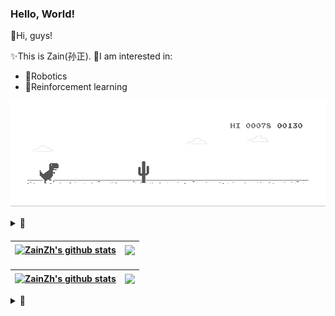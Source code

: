 ### Hello, World!
👋Hi, guys! 

✨This is Zain(孙正).
🤔I am interested in:
- 🤖️Robotics 
- 🧠Reinforcement learning


![Dino](https://raw.githubusercontent.com/praveenscience/praveenscience/master/dino.gif)

<details>
<summary>🌱</summary>
<pre><code>

<!--START_SECTION:waka-->
**I'm an Early 🐤** 

```text
🌞 Morning    45 commits     ██░░░░░░░░░░░░░░░░░░░░░░░   9.49% 
🌆 Daytime    254 commits    █████████████░░░░░░░░░░░░   53.59% 
🌃 Evening    166 commits    ████████░░░░░░░░░░░░░░░░░   35.02% 
🌙 Night      9 commits      ░░░░░░░░░░░░░░░░░░░░░░░░░   1.9%

```
📅 **I'm Most Productive on Thursday** 

```text
Monday       76 commits     ████░░░░░░░░░░░░░░░░░░░░░   16.03% 
Tuesday      56 commits     ███░░░░░░░░░░░░░░░░░░░░░░   11.81% 
Wednesday    102 commits    █████░░░░░░░░░░░░░░░░░░░░   21.52% 
Thursday     128 commits    ██████░░░░░░░░░░░░░░░░░░░   27.0% 
Friday       77 commits     ████░░░░░░░░░░░░░░░░░░░░░   16.24% 
Saturday     22 commits     █░░░░░░░░░░░░░░░░░░░░░░░░   4.64% 
Sunday       13 commits     ░░░░░░░░░░░░░░░░░░░░░░░░░   2.74%

```


📊 **This Week I Spent My Time On** 

```text
⌚︎ Time Zone: Asia/Shanghai

💬 Programming Languages: 
Python                   14 hrs 43 mins      ██████████████████████░░░   87.99% 
JSON                     45 mins             █░░░░░░░░░░░░░░░░░░░░░░░░   4.51% 
Text                     43 mins             █░░░░░░░░░░░░░░░░░░░░░░░░   4.33% 
YAML                     10 mins             ░░░░░░░░░░░░░░░░░░░░░░░░░   1.09% 
Cython                   7 mins              ░░░░░░░░░░░░░░░░░░░░░░░░░   0.78%

🔥 Editors: 
PyCharm                  16 hrs 7 mins       ████████████████████████░   96.34% 
VS Code                  21 mins             ░░░░░░░░░░░░░░░░░░░░░░░░░   2.1% 
CLion                    15 mins             ░░░░░░░░░░░░░░░░░░░░░░░░░   1.55%

💻 Operating System: 
Linux                    16 hrs 44 mins      █████████████████████████   100.0%

```

**I Mostly Code in Python** 

```text
Python                   11 repos            ██████████████░░░░░░░░░░░   57.89% 
C++                      6 repos             ████████░░░░░░░░░░░░░░░░░   31.58% 
Jupyter Notebook         1 repo              █░░░░░░░░░░░░░░░░░░░░░░░░   5.26% 
C                        1 repo              █░░░░░░░░░░░░░░░░░░░░░░░░   5.26%

```



 Last Updated on 06/12/2022 01:27:14 UTC
<!--END_SECTION:waka-->
</code></pre>
</details>



#### 
| <a href="https://github.com/ZainZh/github-readme-stats"><img align="center" src="https://github-readme-stats-an0fxpx8x-zainzh.vercel.app/api/top-langs/?username=ZainZh&layout=compact&show_icons=true&include_all_commits=true&theme=buefy&hide_border=true" alt="ZainZh's github stats" /></a> | <a href="https://github.com/ZainZh/github-readme-stats"><img align="center" src="https://github-readme-stats-an0fxpx8x-zainzh.vercel.app/api/wakatime?username=ZainZh&layout=compact&theme=buefy&hide_border=true&langs_count=8" /></a> |
| ------------- | ------------- |

#### 
| <a href="https://github.com/ZainZh/github-readme-stats"><img align="center" src="https://github-readme-stats-an0fxpx8x-zainzh.vercel.app/api?username=ZainZh&show_icons=true&include_all_commits=true&theme=buefy&hide_border=true" alt="ZainZh's github stats" /></a> | <a href="https://github.com/ZainZh/github-readme-stats"><img align="center" src="https://github-readme-streak-stats.herokuapp.com/?user=ZainZh&layout=compact&theme=buefy&hide_border=true" /></a> |
| --- | --- |


<details>
<summary>💬</summary>
<pre><code>

Most Used Languages: The language that I used most in all projects.
Wakatime Stats: My working time stats in the past fourteen days.
Github stats: My growth process.
</code></pre>
</details>

<!--
**ZainZh/ZainZh** is a ✨ _special_ ✨ repository because its `README.md` (this file) appears on your GitHub profile.

Here are some ideas to get you started:

- 🔭 I’m currently working on ...
- 🌱 I’m currently learning ...
- 👯 I’m looking to collaborate on ...
- 🤔 I’m looking for help with ...
- 💬 Ask me about ...
- 📫 How to reach me: ...
- 😄 Pronouns: ...
- ⚡ Fun fact: ...
-->
